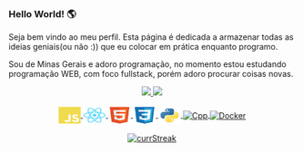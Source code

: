 ### Hello World! 🌎

Seja bem vindo ao meu perfil. Esta página é dedicada a armazenar todas as ideias geniais(ou não :)) que eu colocar em prática enquanto programo.
  
Sou de Minas Gerais e adoro programação, no momento estou estudando programação WEB, com foco fullstack, porém adoro procurar coisas novas.
<style>
  a:hover{
    text-decoration: none
  }
</style>

<div align="center">
  <a href="https://github.com/carlosE1602" style="outline: "none">
  <img height="180em" src="https://github-readme-stats.vercel.app/api?username=carlosE1602&show_icons=true&theme=dark&include_all_commits=true&count_private=true&hide_border=true"/>
  <img height="180em" src="https://github-readme-stats.vercel.app/api/top-langs/?username=carlosE1602&langs_count=10&layout=compact&theme=dark&count_private=true&hide_border=true"/>
</div>
    
<div align="center"><br>
  <img align="center" alt="Js" height="30" width="40" src="https://raw.githubusercontent.com/devicons/devicon/master/icons/javascript/javascript-plain.svg">
  <img align="center" alt="React" height="30" width="40" src="https://raw.githubusercontent.com/devicons/devicon/master/icons/react/react-original.svg">
  <img align="center" alt="HTML" height="30" width="40" src="https://raw.githubusercontent.com/devicons/devicon/master/icons/html5/html5-original.svg">
  <img align="center" alt="CSS" height="30" width="40" src="https://raw.githubusercontent.com/devicons/devicon/master/icons/css3/css3-original.svg">
  <img align="center" alt="Python" height="30" width="40"  src="https://raw.githubusercontent.com/devicons/devicon/master/icons/python/python-original.svg">
  <img align="center" alt="Cpp" height="30" width="40"
  src="https://cdn.jsdelivr.net/gh/devicons/devicon/icons/cplusplus/cplusplus-original.svg"/>
   <img align="center" alt="Docker" height="30" width="40"
    src="https://cdn.jsdelivr.net/gh/devicons/devicon/icons/docker/docker-original.svg" />     
</div>

<br>

<div align="center"><img src="https://github-readme-streak-stats.herokuapp.com/?user=carlosE1602&exclude_days=Sun%2CSat&theme=dark&hide_border=true&hide_total_contributions=true" alt="currStreak" /></div>

 


